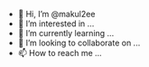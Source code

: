 - 👋 Hi, I’m @makul2ee
- 👀 I’m interested in ...
- 🌱 I’m currently learning ...
- 💞️ I’m looking to collaborate on ...
- 📫 How to reach me ...

<!---
makul2ee/makul2ee is a ✨ special ✨ repository because its `README.md` (this file) appears on your GitHub profile.
You can click the Preview link to take a look at your changes.
--->
